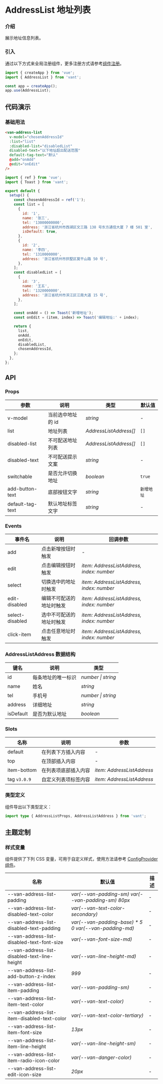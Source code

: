 # AddressList 地址列表

### 介绍

展示地址信息列表。

### 引入

通过以下方式来全局注册组件，更多注册方式请参考[组件注册](#/zh-CN/advanced-usage#zu-jian-zhu-ce)。

```js
import { createApp } from 'vue';
import { AddressList } from 'vant';

const app = createApp();
app.use(AddressList);
```

## 代码演示

### 基础用法

```html
<van-address-list
  v-model="chosenAddressId"
  :list="list"
  :disabled-list="disabledList"
  disabled-text="以下地址超出配送范围"
  default-tag-text="默认"
  @add="onAdd"
  @edit="onEdit"
/>
```

```js
import { ref } from 'vue';
import { Toast } from 'vant';

export default {
  setup() {
    const chosenAddressId = ref('1');
    const list = [
      {
        id: '1',
        name: '张三',
        tel: '13000000000',
        address: '浙江省杭州市西湖区文三路 138 号东方通信大厦 7 楼 501 室',
        isDefault: true,
      },
      {
        id: '2',
        name: '李四',
        tel: '1310000000',
        address: '浙江省杭州市拱墅区莫干山路 50 号',
      },
    ];
    const disabledList = [
      {
        id: '3',
        name: '王五',
        tel: '1320000000',
        address: '浙江省杭州市滨江区江南大道 15 号',
      },
    ];

    const onAdd = () => Toast('新增地址');
    const onEdit = (item, index) => Toast('编辑地址:' + index);

    return {
      list,
      onAdd,
      onEdit,
      disabledList,
      chosenAddressId,
    };
  },
};
```

## API

### Props

| 参数             | 说明              | 类型                   | 默认值     |
| ---------------- | ----------------- | ---------------------- | ---------- |
| v-model          | 当前选中地址的 id | _string_               | -          |
| list             | 地址列表          | _AddressListAddress[]_ | `[]`       |
| disabled-list    | 不可配送地址列表  | _AddressListAddress[]_ | `[]`       |
| disabled-text    | 不可配送提示文案  | _string_               | -          |
| switchable       | 是否允许切换地址  | _boolean_              | `true`     |
| add-button-text  | 底部按钮文字      | _string_               | `新增地址` |
| default-tag-text | 默认地址标签文字  | _string_               | -          |

### Events

| 事件名 | 说明 | 回调参数 |
| --- | --- | --- |
| add | 点击新增按钮时触发 | - |
| edit | 点击编辑按钮时触发 | _item: AddressListAddress, index: number_ |
| select | 切换选中的地址时触发 | _item: AddressListAddress, index: number_ |
| edit-disabled | 编辑不可配送的地址时触发 | _item: AddressListAddress, index: number_ |
| select-disabled | 选中不可配送的地址时触发 | _item: AddressListAddress, index: number_ |
| click-item | 点击任意地址时触发 | _item: AddressListAddress, index: number_ |

### AddressListAddress 数据结构

| 键名      | 说明               | 类型               |
| --------- | ------------------ | ------------------ |
| id        | 每条地址的唯一标识 | _number \| string_ |
| name      | 姓名               | _string_           |
| tel       | 手机号             | _number \| string_ |
| address   | 详细地址           | _string_           |
| isDefault | 是否为默认地址     | _boolean_          |

### Slots

| 名称         | 说明                 | 参数                       |
| ------------ | -------------------- | -------------------------- |
| default      | 在列表下方插入内容   | -                          |
| top          | 在顶部插入内容       | -                          |
| item-bottom  | 在列表项底部插入内容 | _item: AddressListAddress_ |
| tag `v3.0.9` | 自定义列表项标签内容 | _item: AddressListAddress_ |

### 类型定义

组件导出以下类型定义：

```ts
import type { AddressListProps, AddressListAddress } from 'vant';
```

## 主题定制

### 样式变量

组件提供了下列 CSS 变量，可用于自定义样式，使用方法请参考 [ConfigProvider 组件](#/zh-CN/config-provider)。

| 名称 | 默认值 | 描述 |
| --- | --- | --- |
| --van-address-list-padding | _var(--van-padding-sm) var(--van-padding-sm) 80px_ | - |
| --van-address-list-disabled-text-color | _var(--van-text-color-secondary)_ | - |
| --van-address-list-disabled-text-padding | _var(--van-padding-base) \* 5 0 var(--van-padding-md)_ | - |
| --van-address-list-disabled-text-font-size | _var(--van-font-size-md)_ | - |
| --van-address-list-disabled-text-line-height | _var(--van-line-height-md)_ | - |
| --van-address-list-add-button-z-index | _999_ | - |
| --van-address-list-item-padding | _var(--van-padding-sm)_ | - |
| --van-address-list-item-text-color | _var(--van-text-color)_ | - |
| --van-address-list-item-disabled-text-color | _var(--van-text-color-tertiary)_ | - |
| --van-address-list-item-font-size | _13px_ | - |
| --van-address-list-item-line-height | _var(--van-line-height-sm)_ | - |
| --van-address-list-item-radio-icon-color | _var(--van-danger-color)_ | - |
| --van-address-list-edit-icon-size | _20px_ | - |
